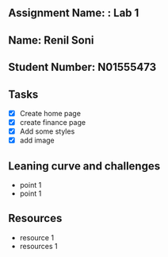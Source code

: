 ## Assignment Name: : Lab 1

## Name: Renil Soni

## Student Number: N01555473

## Tasks

- [x] Create home page
- [x] create finance page
- [x] Add some styles
- [x] add image

## Leaning curve and challenges

- point 1
- point 1

## Resources

- resource 1
- resources 1
